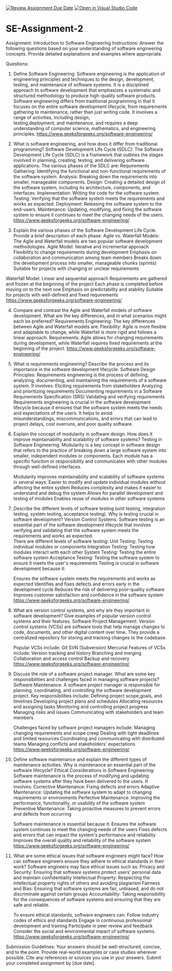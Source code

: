 [![Review Assignment Due Date](https://classroom.github.com/assets/deadline-readme-button-24ddc0f5d75046c5622901739e7c5dd533143b0c8e959d652212380cedb1ea36.svg)](https://classroom.github.com/a/-ucQIGTc)
[![Open in Visual Studio Code](https://classroom.github.com/assets/open-in-vscode-718a45dd9cf7e7f842a935f5ebbe5719a5e09af4491e668f4dbf3b35d5cca122.svg)](https://classroom.github.com/online_ide?assignment_repo_id=15245704&assignment_repo_type=AssignmentRepo)
# SE-Assignment-2
Assignment: Introduction to Software Engineering
Instructions:
Answer the following questions based on your understanding of software engineering concepts. Provide detailed explanations and examples where appropriate.

Questions:
1) Define Software Engineering: 
  Software engineering is the application of engineering principles and techniques to the design, development, testing, and maintenance of software systems. It is a disciplined approach to      software development that emphasizes a systematic and structured methodology to produce high-quality software products. Software engineering differs from traditional programming in that it    focuses on the entire software development lifecycle, from requirements gathering to maintenance, rather than just writing code. It involves a range of activities, including design,   
  testing,deployment, and maintenance, and requires a deep understanding of computer science, mathematics, and engineering principles.
https://www.geeksforgeeks.org/software-engineering/

2) What is software engineering, and how does it differ from traditional programming?
Software Development Life Cycle (SDLC):
  The Software Development Life Cycle (SDLC) is a framework that outlines the stages involved in planning, creating, testing, and delivering software applications. The various phases of the      SDLC are:
    Requirements Gathering: Identifying the functional and non-functional requirements of the software system.
    Analysis: Breaking down the requirements into smaller, manageable components.
    Design: Creating a detailed design of the software system, including its architecture, components, and interfaces.
    Implementation: Writing the code for the software system.
    Testing: Verifying that the software system meets the requirements and works as expected.
    Deployment: Releasing the software system to the end-users.
    Maintenance: Updating, modifying, and fixing the software system to ensure it continues to meet the changing needs of the users.
   https://www.geeksforgeeks.org/software-engineering/

3) Explain the various phases of the Software Development Life Cycle. Provide a brief description of each phase.
Agile vs. Waterfall Models:
  The Agile and Waterfall models are two popular software development methodologies.
  Agile Model:
    Iterative and incremental approach
    Flexibility to change requirements during development
    Emphasis on collaboration and communication among team members
    Breaks down the development process into smaller, manageable chunks (sprints)
    Suitable for projects with changing or unclear requirements
  
  Waterfall Model:
    Linear and sequential approach
    Requirements are gathered and frozen at the beginning of the project
    Each phase is completed before moving on to the next one
    Emphasis on predictability and stability
    Suitable for projects with well-defined and fixed requirements
    https://www.geeksforgeeks.org/software-engineering/
  
4) Compare and contrast the Agile and Waterfall models of software development. What are the key differences, and in what scenarios might each be preferred?
Requirements Engineering:
  The key differences between Agile and Waterfall models are:
    Flexibility: Agile is more flexible and adaptable to change, while Waterfall is more rigid and follows a linear approach.
    Requirements: Agile allows for changing requirements during development, while Waterfall requires fixed requirements at the beginning of the project.
   https://www.geeksforgeeks.org/software-engineering/

5) What is requirements engineering? Describe the process and its importance in the software development lifecycle.
  Software Design Principles:
    Requirements engineering is the process of defining, analyzing, documenting, and maintaining the requirements of a software system. It involves:
      Eliciting requirements from stakeholders
      Analyzing and prioritizing requirements
      Documenting requirements in a Software Requirements Specification (SRS)
      Validating and verifying requirements
    Requirements engineering is crucial in the software development lifecycle because it ensures that the software system meets the needs and expectations of the users. It helps to avoid       
    misunderstandings, miscommunications, and errors that can lead to project delays, cost overruns, and poor quality software.

6) Explain the concept of modularity in software design. How does it improve maintainability and scalability of software systems?
  Testing in Software Engineering:
    Modularity is a key concept in software design that refers to the practice of breaking down a large software system into smaller, independent modules or components. Each module has a 
    specific function or responsibility and communicates with other modules through well-defined interfaces.
    
    Modularity improves maintainability and scalability of software systems in several ways:
      Easier to modify and update individual modules without affecting the entire system
      Reduces complexity and makes it easier to understand and debug the system
      Allows for parallel development and testing of modules
      Enables reuse of modules in other software systems

7) Describe the different levels of software testing (unit testing, integration testing, system testing, acceptance testing). Why is testing crucial in software development?
  Version Control Systems:
    Software testing is an essential part of the software development lifecycle that involves verifying and validating that the software system meets the requirements and works as expected.   
    There are different levels of software testing:
      Unit Testing: Testing individual modules or components
      Integration Testing: Testing how modules interact with each other
      System Testing: Testing the entire software system
      Acceptance Testing: Testing the software system to ensure it meets the user's requirements
      Testing is crucial in software development because it:
    
    Ensures the software system meets the requirements and works as expected
    Identifies and fixes defects and errors early in the development cycle
    Reduces the risk of delivering poor-quality software
    Improves customer satisfaction and confidence in the software system
   https://www.geeksforgeeks.org/software-engineering/


8) What are version control systems, and why are they important in software development? Give examples of popular version control systems and their features.
  Software Project Management:
    Version control systems (VCSs) are software tools that help manage changes to code, documents, and other digital content over time. They provide a centralized repository for storing and 
    tracking changes to the codebase.
    
    Popular VCSs include:
      Git
      SVN (Subversion)
      Mercurial
    Features of VCSs include:
      Version tracking and history
      Branching and merging
      Collaboration and access control
      Backup and recovery
   https://www.geeksforgeeks.org/software-engineering/


9) Discuss the role of a software project manager. What are some key responsibilities and challenges faced in managing software projects?
  Software Maintenance:
    A software project manager is responsible for planning, coordinating, and controlling the software development project. Key responsibilities include:
      Defining project scope,goals, and timelines
      Developing project plans and schedules
      Allocating resources and assigning tasks
      Monitoring and controlling project progress
      Managing risks and issues
      Communicating with stakeholders and team members
      
    Challenges faced by software project managers include:
      Managing changing requirements and scope creep
      Dealing with tight deadlines and limited resources
      Coordinating and communicating with distributed teams
      Managing conflicts and stakeholders' expectations
      https://www.geeksforgeeks.org/software-engineering/


10) Define software maintenance and explain the different types of maintenance activities. Why is maintenance an essential part of the software lifecycle?
  Ethical Considerations in Software Engineering:
    Software maintenance is the process of modifying and updating software systems after they have been delivered to the users. It involves:
      Corrective Maintenance: Fixing defects and errors
      Adaptive Maintenance: Updating the software system to adapt to changing requirements or environments
      Perfective Maintenance: Improving the performance, functionality, or usability of the software system
      Preventive Maintenance: Taking proactive measures to prevent errors and defects from occurring
      
    Software maintenance is essential because it:
      Ensures the software system continues to meet the changing needs of the users
      Fixes defects and errors that can impact the system's performance and reliability
      Improves the overall quality and reliability of the software system
      https://www.geeksforgeeks.org/software-engineering/


11) What are some ethical issues that software engineers might face? How can software engineers ensure they adhere to ethical standards in their work?
    Software engineers may face ethical issues such as:
      Privacy and Security: Ensuring that software systems protect users' personal data and maintain confidentiality
      Intellectual Property: Respecting the intellectual property rights of others and avoiding plagiarism
      Fairness and Bias: Ensuring that software systems are fair, unbiased, and do not discriminate against certain groups
      Accountability: Taking responsibility for the consequences of software systems and ensuring that they are safe and reliable.
    
    To ensure ethical standards, software engineers can:
      Follow industry codes of ethics and standards
      Engage in continuous professional development and training
      Participate in peer review and feedback
      Consider the social and environmental impact of software systems.
      https://www.geeksforgeeks.org/software-engineering/




Submission Guidelines:
Your answers should be well-structured, concise, and to the point.
Provide real-world examples or case studies wherever possible.
Cite any references or sources you use in your answers.
Submit your completed assignment by [due date].
